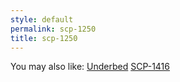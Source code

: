 ```yaml
---
style: default
permalink: scp-1250
title: scp-1250
---
```

You may also like:
[Underbed](http://scp-wiki.net/underbed)
[SCP-1416](http://scp-wiki.net/scp-1416)